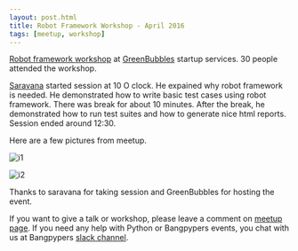 ```yaml
---
layout: post.html
title: Robot Framework Workshop - April 2016
tags: [meetup, workshop]
---
```


[Robot framework workshop](http://www.meetup.com/BangPypers/events/229041862/) at [GreenBubbles](http://greenbubbles.in/) startup services. 30 people attended the workshop.

[Saravana](https://github.com/madhavan020985) started session at 10 O clock. He expained why robot framework is needed. He demonstrated how to write basic test cases using robot framework. There was break for about 10 minutes. After the break, he demonstrated how to run test suites and how to generate nice html reports. Session ended around 12:30.

Here are a few pictures from meetup.

![i1](http://photos2.meetupstatic.com/photos/event/2/f/6/0/highres_448452128.jpeg)

![i2](http://photos1.meetupstatic.com/photos/event/2/f/6/5/highres_448452133.jpeg)


Thanks to saravana for taking session and GreenBubbles for hosting the event.

If you want to give a talk or workshop, please leave a comment on [meetup page](http://meetup.com/BangPypers/). If you need any help with Python or Bangpypers events, you chat with us at Bangpypers [slack channel](https://bangpypers.herokuapp.com).
